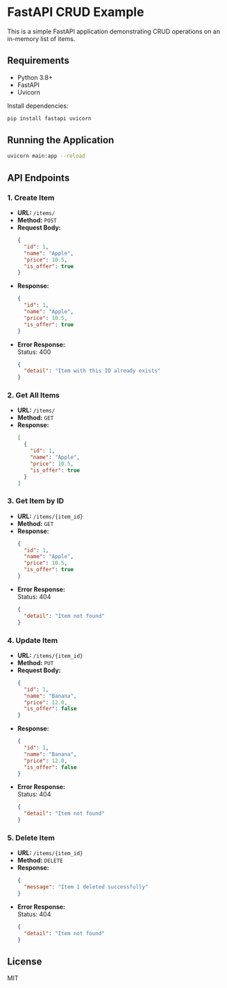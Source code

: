 # FastAPI CRUD Example

This is a simple FastAPI application demonstrating CRUD operations on an in-memory list of items.

## Requirements

- Python 3.8+
- FastAPI
- Uvicorn

Install dependencies:

```sh
pip install fastapi uvicorn
```

## Running the Application

```sh
uvicorn main:app --reload
```

## API Endpoints

### 1. Create Item

- **URL:** `/items/`
- **Method:** `POST`
- **Request Body:**
  ```json
  {
    "id": 1,
    "name": "Apple",
    "price": 10.5,
    "is_offer": true
  }
  ```
- **Response:**
  ```json
  {
    "id": 1,
    "name": "Apple",
    "price": 10.5,
    "is_offer": true
  }
  ```
- **Error Response:**  
  Status: 400
  ```json
  {
    "detail": "Item with this ID already exists"
  }
  ```

### 2. Get All Items

- **URL:** `/items/`
- **Method:** `GET`
- **Response:**
  ```json
  [
    {
      "id": 1,
      "name": "Apple",
      "price": 10.5,
      "is_offer": true
    }
  ]
  ```

### 3. Get Item by ID

- **URL:** `/items/{item_id}`
- **Method:** `GET`
- **Response:**
  ```json
  {
    "id": 1,
    "name": "Apple",
    "price": 10.5,
    "is_offer": true
  }
  ```
- **Error Response:**  
  Status: 404
  ```json
  {
    "detail": "Item not found"
  }
  ```

### 4. Update Item

- **URL:** `/items/{item_id}`
- **Method:** `PUT`
- **Request Body:**
  ```json
  {
    "id": 1,
    "name": "Banana",
    "price": 12.0,
    "is_offer": false
  }
  ```
- **Response:**
  ```json
  {
    "id": 1,
    "name": "Banana",
    "price": 12.0,
    "is_offer": false
  }
  ```
- **Error Response:**  
  Status: 404
  ```json
  {
    "detail": "Item not found"
  }
  ```

### 5. Delete Item

- **URL:** `/items/{item_id}`
- **Method:** `DELETE`
- **Response:**
  ```json
  {
    "message": "Item 1 deleted successfully"
  }
  ```
- **Error Response:**  
  Status: 404
  ```json
  {
    "detail": "Item not found"
  }
  ```

## License

MIT
